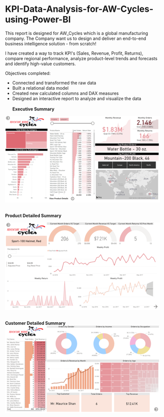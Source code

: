 # KPI-Data-Analysis-for-AW-Cycles-using-Power-BI

This report is designed for AW_Cycles which is a global manufacturing company. The Company want us to design and deliver an end-to-end business intelligence solution - from scratch!

I have created a way to track KPI's (Sales, Revenue, Profit, Returns), compare regional performance, analyze product-level trends and forecasts and identify high-value customers.

Objectives completed:
- Connected and transformed the raw data
- Built a relational data model
- Created new calculated columns and DAX measures
- Designed an interactive report to analyze and visualize the data 
</br> </br>
<b>Executive Summary </b>

![alt tag](https://github.com/Shreus/KPI-Data-Analysis-for-AW-Cycles-using-Power-BI/blob/main/Executive%20Summary.PNG)
</br> </br>


<b> Product Detailed Summary </b> 

![alt tag](https://github.com/Shreus/KPI-Data-Analysis-for-AW-Cycles-using-Power-BI/blob/main/Product%20Details.PNG)
</br> </br>

<b> Customer Detailed Summary</b> 
![alt tag](https://github.com/Shreus/KPI-Data-Analysis-for-AW-Cycles-using-Power-BI/blob/main/Customer%20Details.PNG)

